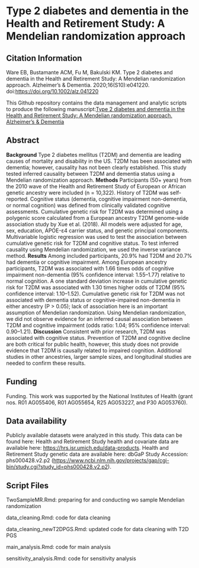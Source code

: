 # Type 2 diabetes and dementia in the Health and Retirement Study: A Mendelian randomization approach

## Citation Information
Ware EB, Bustamante ACM, Fu M, Bakulski KM. Type 2 diabetes and dementia in the Health and Retirement Study: A Mendelian randomization approach. Alzheimer’s & Dementia. 2020;16(S10):e041220. doi:https://doi.org/10.1002/alz.041220

This Github repository contains the data management and analytic scripts to produce the following manuscript:[Type 2 diabetes and dementia in the Health and Retirement Study: A Mendelian randomization approach. Alzheimer’s & Dementia](https://www.ncbi.nlm.nih.gov/pmc/articles/PMC8044888/)

## Abstract
**Background**
Type 2 diabetes mellitus (T2DM) and dementia are leading causes of mortality and disability in the US. T2DM has been associated with dementia; however, causality has not been clearly established. This study tested inferred causality between T2DM and dementia status using a Mendelian randomization approach.
**Methods**
Participants (50+ years) from the 2010 wave of the Health and Retirement Study of European or African genetic ancestry were included (n = 10,322). History of T2DM was self-reported. Cognitive status (dementia, cognitive impairment non-dementia, or normal cognition) was defined from clinically validated cognitive assessments. Cumulative genetic risk for T2DM was determined using a polygenic score calculated from a European ancestry T2DM genome-wide association study by Xue et al. (2018). All models were adjusted for age, sex, education, APOE-ε4 carrier status, and genetic principal components. Multivariable logistic regression was used to test the association between cumulative genetic risk for T2DM and cognitive status. To test inferred causality using Mendelian randomization, we used the inverse variance method.
**Results**
Among included participants, 20.9% had T2DM and 20.7% had dementia or cognitive impairment. Among European ancestry participants, T2DM was associated with 1.66 times odds of cognitive impairment non-dementia (95% confidence interval: 1.55–1.77) relative to normal cognition. A one standard deviation increase in cumulative genetic risk for T2DM was associated with 1.30 times higher odds of T2DM (95% confidence interval: 1.10–1.52). Cumulative genetic risk for T2DM was not associated with dementia status or cognitive-impaired non-dementia in either ancestry (P > 0.05); lack of association here is an important assumption of Mendelian randomization. Using Mendelian randomization, we did not observe evidence for an inferred causal association between T2DM and cognitive impairment (odds ratio: 1.04; 95% confidence interval: 0.90–1.21).
**Discussion**
Consistent with prior research, T2DM was associated with cognitive status. Prevention of T2DM and cognitive decline are both critical for public health, however, this study does not provide evidence that T2DM is causally related to impaired cognition. Additional studies in other ancestries, larger sample sizes, and longitudinal studies are needed to confirm these results.

## Funding
Funding. This work was supported by the National Institutes of Health (grant nos. R01 AG055406, R01 AG055654, R25 AG053227, and P30 AG053760).

## Data availability
Publicly available datasets were analyzed in this study. This data can be found here: Health and Retirement Study health and covariate data are available here: https://hrs.isr.umich.edu/data-products. Health and Retirement Study genetic data are available here: dbGaP Study Accession: phs000428.v2.p2 (https://www.ncbi.nlm.nih.gov/projects/gap/cgi-bin/study.cgi?study_id=phs000428.v2.p2).

## Script Files
TwoSampleMR.Rmd: preparing for and conducting wo sample Mendelian randomization 

data_cleaning.Rmd: code for data cleaning

data_cleaning_newT2DPGS.Rmd: updated code for data cleaning with T2D PGS

main_analysis.Rmd: code for main analysis

sensitivity_analysis.Rmd: code for sensitivity analysis


